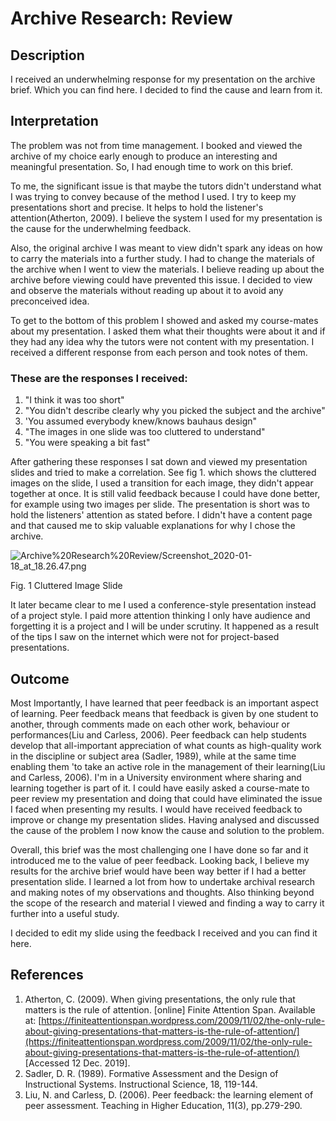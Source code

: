 # Archive Research: Review

## Description

I received an underwhelming response for my presentation on the archive brief. Which you can find here. I decided to find the cause and learn from it.

## Interpretation

The problem was not from time management. I booked and viewed the archive of my choice early enough to produce an interesting and meaningful presentation. So, I had enough time to work on this brief.

To me, the significant issue is that maybe the tutors didn't understand what I was trying to convey because of the method I used. I try to keep my presentations short and precise. It helps to hold the listener's attention(Atherton, 2009). I believe the system I used for my presentation is the cause for the underwhelming feedback.

Also, the original archive I was meant to view didn't spark any ideas on how to carry the materials into a further study. I had to change the materials of the archive when I went to view the materials. I believe reading up about the archive before viewing could have prevented this issue. I decided to view and observe the materials without reading up about it to avoid any preconceived idea.

To get to the bottom of this problem I showed and asked my course-mates about my presentation. I asked them what their thoughts were about it and if they had any idea why the tutors were not content with my presentation. I received a different response from each person and took notes of them.

### These are the responses I received:

1. "I think it was too short"
2. "You didn't describe clearly why you picked the subject and the archive"
3. 'You assumed everybody knew/knows bauhaus design"
4. "The images in one slide was too cluttered to understand"
5. "You were speaking a bit fast"

After gathering these responses I sat down and viewed my presentation slides and tried to make a correlation. See fig 1. which shows the cluttered images on the slide, I used a transition for each image, they didn't appear together at once. It is still valid feedback because I could have done better, for example using two images per slide. The presentation is short was to hold the listeners' attention as stated before. I didn't have a content page and that caused me to skip valuable explanations for why I chose the archive.

![Archive%20Research%20Review/Screenshot_2020-01-18_at_18.26.47.png](Archive%20Research%20Review/Screenshot_2020-01-18_at_18.26.47.png)

Fig. 1 Cluttered Image Slide

It later became clear to me I used a conference-style presentation instead of a project style. I paid more attention thinking I only have audience and forgetting it is a project and I will be under scrutiny. It happened as a result of the tips I saw on the internet which were not for project-based presentations.

## Outcome

Most Importantly, I have learned that peer feedback is an important aspect of learning. Peer feedback means that feedback is given by one student to another, through comments made on each other work, behaviour or performances(Liu and Carless, 2006). Peer feedback can help students develop that all-important appreciation of what counts as high-quality work in the discipline or subject area (Sadler, 1989), while at the same time enabling them 'to take an active role in the management of their learning(Liu and Carless, 2006). I'm in a University environment where sharing and learning together is part of it. I could have easily asked a course-mate to peer review my presentation and doing that could have eliminated the issue I faced when presenting my results. I would have received feedback to improve or change my presentation slides. Having analysed and discussed the cause of the problem I now know the cause and solution to the problem.

Overall, this brief was the most challenging one I have done so far and it introduced me to the value of peer feedback. Looking back, I believe my results for the archive brief would have been way better if I had a better presentation slide. I learned a lot from how to undertake archival research and making notes of my observations and thoughts. Also thinking beyond the scope of the research and material I viewed and finding a way to carry it further into a useful study.

I decided to edit my slide using the feedback I received and you can find it here.

## References

1. Atherton, C. (2009). When giving presentations, the only rule that matters is the rule of attention. [online] Finite Attention Span. Available at: [https://finiteattentionspan.wordpress.com/2009/11/02/the-only-rule-about-giving-presentations-that-matters-is-the-rule-of-attention/](https://finiteattentionspan.wordpress.com/2009/11/02/the-only-rule-about-giving-presentations-that-matters-is-the-rule-of-attention/) [Accessed 12 Dec. 2019].
2. Sadler, D. R. (1989). Formative Assessment and the Design of Instructional Systems. Instructional Science, 18, 119-144.
3. Liu, N. and Carless, D. (2006). Peer feedback: the learning element of peer assessment. Teaching in Higher Education, 11(3), pp.279-290.